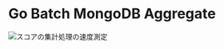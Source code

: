 # Go Batch MongoDB Aggregate

![スコアの集計処理の速度測定](https://github.com/taako-502/go-batch-mongodb-aggregate/assets/36348377/3fcf50d8-5c0f-4b98-9d95-c7e464579035)
